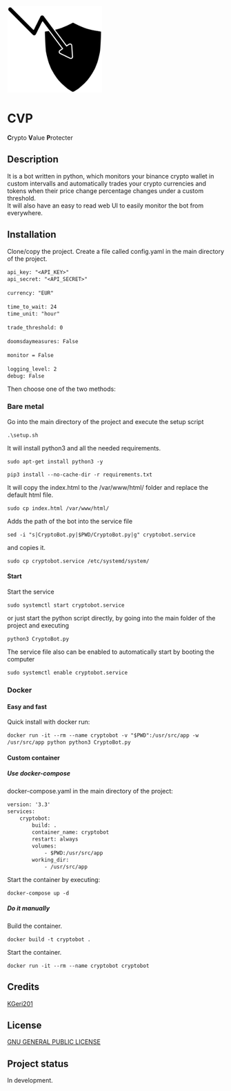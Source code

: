 <img src="CryptoValueProtecter.svg" alt="Crypto Value Protecter" height="200"/>  

# CVP
**C**rypto **V**alue **P**rotecter

## Description
It is a bot written in python, which monitors your binance crypto wallet in custom intervalls
and automatically trades your crypto currencies and tokens 
when their price change percentage changes under a custom threshold.  
It will also have an easy to read web UI to easily monitor the bot from everywhere.

## Installation
Clone/copy the project. 
Create a file called config.yaml in the main directory of the project.
```
api_key: "<API_KEY>"
api_secret: "<API_SECRET>"

currency: "EUR"

time_to_wait: 24
time_unit: "hour"

trade_threshold: 0

doomsdaymeasures: False

monitor = False

logging_level: 2
debug: False
```
Then choose one of the two methods:
### Bare metal
Go into the main directory of the project and execute the setup script
```
.\setup.sh
```
It will install python3 and all the needed requirements.
```
sudo apt-get install python3 -y
```
```
pip3 install --no-cache-dir -r requirements.txt
```
It will copy the index.html to the /var/www/html/ folder and replace the default html file.
```
sudo cp index.html /var/www/html/
```
Adds the path of the bot into the service file
```
sed -i "s|CryptoBot.py|$PWD/CryptoBot.py|g" cryptobot.service
```
and copies it.
```
sudo cp cryptobot.service /etc/systemd/system/
```
#### Start
Start the service
```
sudo systemctl start cryptobot.service
```
or just start the python script directly, by going into the main folder of the project and executing 
```
python3 CryptoBot.py
```
The service file also can be enabled to automatically start by booting the computer
```
sudo systemctl enable cryptobot.service
```
### Docker
#### Easy and fast
Quick install with docker run:
```
docker run -it --rm --name cryptobot -v "$PWD":/usr/src/app -w /usr/src/app python python3 CryptoBot.py
```
#### Custom container
##### Use docker-compose
docker-compose.yaml in the main directory of the project:
```
version: '3.3'
services:
    cryptobot:
        build: .
        container_name: cryptobot
        restart: always
        volumes:
            - $PWD:/usr/src/app
        working_dir: 
            - /usr/src/app
```
Start the container by executing:
```
docker-compose up -d
```
##### Do it manually
Build the container.
```
docker build -t cryptobot .
```
Start the container.
```
docker run -it --rm --name cryptobot cryptobot
```

## Credits
[KGeri201](https://github.com/KGeri201)

## License
[GNU GENERAL PUBLIC LICENSE](LICENSE)

## Project status
In development.
